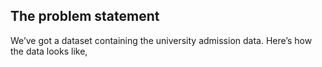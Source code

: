 ## The problem statement 

We’ve got a dataset containing the university admission data. Here’s how the data looks like,

